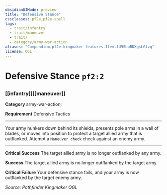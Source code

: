 ```yaml
---
obsidianUIMode: preview
title: "Defensive Stance"
cssclasses: pf2e,pf2e-spell
tags:
  - trait/infantry
  - trait/maneuver
  - trait/
  - category/army-war-action
aliases: "Compendium.pf2e.kingmaker-features.Item.1U9SbpBDXgsLGlzq"
license: OGL
---
```

# Defensive Stance `pf2:2`
## 
### [[infantry]][[maneuver]]

**Category** army-war-action; 




**Requirement** Defensive Tactics

* * *

Your army hunkers down behind its shields, presents pole arms in a wall of blades, or moves into position to protect a target allied army that is outflanked. Attempt a `Maneuver check` check against an enemy army.

* * *

**Critical Success** The target allied army is no longer outflanked by any army.

**Success** The target allied army is no longer outflanked by the target army.

**Critical Failure** Your defensive stance fails, and your army is now outflanked by the target enemy army.

*Source: Pathfinder Kingmaker*
*OGL*